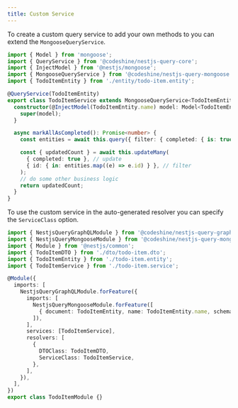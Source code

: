 ```yaml
---
title: Custom Service
---
```


To create a custom query service to add your own methods to you can extend the `MongooseQueryService`.

```ts title="todo-item.service.ts"
import { Model } from 'mongoose';
import { QueryService } from '@codeshine/nestjs-query-core';
import { InjectModel } from '@nestjs/mongoose';
import { MongooseQueryService } from '@codeshine/nestjs-query-mongoose';
import { TodoItemEntity } from './entity/todo-item.entity';

@QueryService(TodoItemEntity)
export class TodoItemService extends MongooseQueryService<TodoItemEntity> {
  constructor(@InjectModel(TodoItemEntity.name) model: Model<TodoItemEntity>) {
    super(model);
  }

  async markAllAsCompleted(): Promise<number> {
    const entities = await this.query({ filter: { completed: { is: true } } });

    const { updatedCount } = await this.updateMany(
      { completed: true }, // update
      { id: { in: entities.map((e) => e.id) } }, // filter
    );
    // do some other business logic
    return updatedCount;
  }
}
```

To use the custom service in the auto-generated resolver you can specify the `ServiceClass` option.

```ts title="todo-item.module.ts" {12,16}
import { NestjsQueryGraphQLModule } from '@codeshine/nestjs-query-graphql';
import { NestjsQueryMongooseModule } from '@codeshine/nestjs-query-mongoose';
import { Module } from '@nestjs/common';
import { TodoItemDTO } from './dto/todo-item.dto';
import { TodoItemEntity } from './todo-item.entity';
import { TodoItemService } from './todo-item.service';

@Module({
  imports: [
    NestjsQueryGraphQLModule.forFeature({
      imports: [
        NestjsQueryMongooseModule.forFeature([
          { document: TodoItemEntity, name: TodoItemEntity.name, schema: TodoItemEntitySchema },
        ]),
      ],
      services: [TodoItemService],
      resolvers: [
        {
          DTOClass: TodoItemDTO,
          ServiceClass: TodoItemService,
        },
      ],
    }),
  ],
})
export class TodoItemModule {}
```
